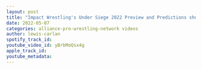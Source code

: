 ```yaml
---
layout: post
title: "Impact Wrestling's Under Siege 2022 Preview and Predictions show"
date: 2022-05-07
categories: alliance-pro-wrestling-network videos
author: lewis-carlan
spotify_track_id: 
youtube_video_id: yBrbMoQsx4g
apple_track_id: 
youtube_metadata: 
---
```

